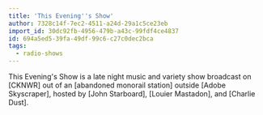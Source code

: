 ```yaml
---
title: 'This Evening''s Show'
author: 7328c14f-7ec2-4511-a24d-29a1c5ce23eb
import_id: 30dc92fb-4956-479b-a43c-99fdf4ce4837
id: 694a5ed5-39fa-49df-99c6-c27c0dec2bca
tags:
  - radio-shows
---
```

This Evening's Show is a late night music and variety show broadcast on [CKNWR] out of an [abandoned monorail station] outside [Adobe Skyscraper], hosted by [John Starboard], [Louier Mastadon], and [Charlie Dust].